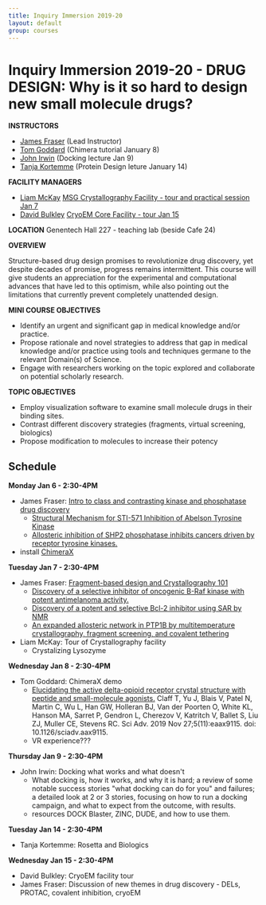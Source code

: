 ```yaml
---
title: Inquiry Immersion 2019-20
layout: default
group: courses
---
```


# Inquiry Immersion 2019-20 -  DRUG DESIGN: Why is it so hard to design new small molecule drugs? #

**INSTRUCTORS**
- [James Fraser](mailto:jfraser@fraserlab.com) (Lead Instructor)
- [Tom Goddard](mailto:goddard@sonic.net) (Chimera tutorial January 8)
- [John Irwin](mailto:John.Irwin@ucsf.edu) (Docking lecture Jan 9)
- [Tanja Kortemme](mailto:kortemme@cgl.ucsf.edu) (Protein Design leture January 14)

**FACILITY MANAGERS**
- [Liam McKay](mailto:lmckay@msg.ucsf.edu) [MSG Crystallography Facility - tour and practical session Jan 7](https://msg.ucsf.edu/)
- [David Bulkley](mailto:david.bulkley@ucsf.edu) [CryoEM Core Facility - tour Jan 15](https://emcore.ucsf.edu/)

**LOCATION**
Genentech Hall 227 - teaching lab (beside Cafe 24)

**OVERVIEW**

Structure-based drug design promises to revolutionize drug discovery, yet despite decades of promise, progress remains intermittent. This course will give students an appreciation for the experimental and computational advances that have led to this optimism, while also pointing out the limitations that currently prevent completely unattended design.

**MINI COURSE OBJECTIVES**

- Identify an urgent and significant gap in medical knowledge and/or practice.
- Propose rationale and novel strategies to address that gap in medical knowledge and/or practice using tools and techniques germane to the relevant Domain(s) of Science.
- Engage with researchers working on the topic explored and collaborate on potential scholarly research.

**TOPIC OBJECTIVES**

- Employ visualization software to examine small molecule drugs in their binding sites.
- Contrast different discovery strategies (fragments, virtual screening, biologics)
- Propose modification to molecules to increase their potency

## Schedule ##

**Monday Jan 6 - 2:30-4PM**
- James Fraser: [Intro to class and contrasting kinase and phosphatase drug discovery](https://www.dropbox.com/s/ly8ivvlml139k8k/inquiry_lecture1.key?dl=0)
  - [Structural Mechanism for STI-571 Inhibition of Abelson Tyrosine Kinase](https://science.sciencemag.org/content/289/5486/1938.long)
  - [Allosteric inhibition of SHP2 phosphatase inhibits cancers driven by receptor tyrosine kinases.](https://doi.org/10.1038/nature18621)
- install [ChimeraX](https://www.rbvi.ucsf.edu/chimerax/download.html)

**Tuesday Jan 7 - 2:30-4PM**
- James Fraser: [Fragment-based design and Crystallography 101](https://www.dropbox.com/s/l3bepe4zepmxkgy/inquiry_lecture2.key?dl=0)
  - [Discovery of a selective inhibitor of oncogenic B-Raf kinase with potent antimelanoma activity.](https://www.pnas.org/content/105/8/3041.long)
  - [Discovery of a potent and selective Bcl-2 inhibitor using SAR by NMR](https://www.sciencedirect.com/science/article/pii/S0960894X10013247?via%3Dihub)
  - [An expanded allosteric network in PTP1B by multitemperature crystallography, fragment screening, and covalent tethering](https://elifesciences.org/articles/36307)
- Liam McKay: Tour of Crystallography facility
  - Crystalizing Lysozyme

**Wednesday Jan 8 - 2:30-4PM**
- Tom Goddard: ChimeraX demo
  - [Elucidating the active delta-opioid receptor crystal structure with peptide and small-molecule agonists.](https://advances.sciencemag.org/content/5/11/eaax9115) Claff T, Yu J, Blais V, Patel N, Martin C, Wu L, Han GW, Holleran BJ, Van der Poorten O, White KL, Hanson MA, Sarret P, Gendron L, Cherezov V, Katritch V, Ballet S, Liu ZJ, Muller CE, Stevens RC. Sci Adv. 2019 Nov 27;5(11):eaax9115. doi: 10.1126/sciadv.aax9115.
  - VR experience???

**Thursday Jan 9 - 2:30-4PM**
- John Irwin: Docking what works and what doesn't
  - What docking is, how it works, and why it is hard; a review of some notable success stories "what docking can do for you" and failures; a detailed look at 2 or 3 stories, focusing on how to run a docking campaign, and what to expect from the outcome, with results.
  - resources DOCK Blaster, ZINC, DUDE, and how to use them.

**Tuesday Jan 14 - 2:30-4PM**
- Tanja Kortemme: Rosetta and Biologics

**Wednesday Jan 15 - 2:30-4PM**
- David Bulkley: CryoEM facility tour
- James Fraser: Discussion of new themes in drug discovery - DELs, PROTAC, covalent inhibition, cryoEM
